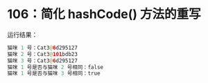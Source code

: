 # 106：简化 hashCode() 方法的重写

运行结果：

```java
猫咪 1 号：Cat3@6d295127
猫咪 2 号：Cat3@101bdb23
猫咪 3 号：Cat3@6d295127
猫咪 1 号是否与猫咪 2 号相同：false
猫咪 1 号是否与猫咪 3 号相同：true
```
